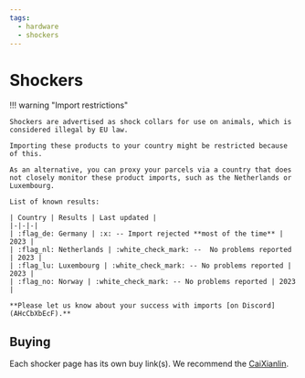 ```yaml
---
tags:
  - hardware
  - shockers
---
```


# Shockers

!!! warning "Import restrictions"

    Shockers are advertised as shock collars for use on animals, which is considered illegal by EU law.
    
    Importing these products to your country might be restricted because of this.

    As an alternative, you can proxy your parcels via a country that does not closely monitor these product imports, such as the Netherlands or Luxembourg.

    List of known results:

    | Country | Results | Last updated |
    |-|-|-|
    | :flag_de: Germany | :x: -- Import rejected **most of the time** | 2023 |
    | :flag_nl: Netherlands | :white_check_mark: --  No problems reported | 2023 |
    | :flag_lu: Luxembourg | :white_check_mark: -- No problems reported | 2023 |
    | :flag_no: Norway | :white_check_mark: -- No problems reported | 2023 |

    **Please let us know about your success with imports [on Discord](AHcCbXbEcF).**

## Buying

Each shocker page has its own buy link(s). We recommend the [CaiXianlin](caixianlin.md).
